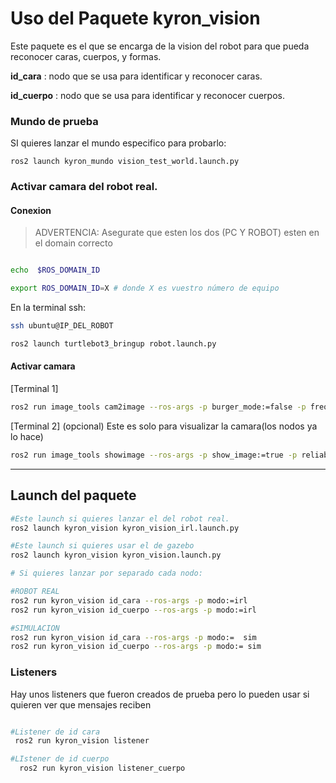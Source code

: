 # Uso del Paquete kyron_vision


Este paquete es el que se encarga de la vision del robot para que pueda reconocer caras, cuerpos, y formas.

**id_cara** : nodo que se usa para identificar y reconocer  caras.

**id_cuerpo** : nodo que se usa para identificar y reconocer cuerpos.

### Mundo de prueba

SI quieres lanzar el mundo especifico para probarlo:

```
ros2 launch kyron_mundo vision_test_world.launch.py 

```

### Activar camara del robot real.

#### Conexion

>ADVERTENCIA:
> Asegurate que esten los dos (PC Y ROBOT) esten en el domain correcto

```bash

echo  $ROS_DOMAIN_ID

export ROS_DOMAIN_ID=X # donde X es vuestro número de equipo

```


En la terminal ssh:
```bash
ssh ubuntu@IP_DEL_ROBOT

ros2 launch turtlebot3_bringup robot.launch.py
```

#### Activar camara

[Terminal 1]
```bash
ros2 run image_tools cam2image --ros-args -p burger_mode:=false -p frequency:=10.0 -p reliability:=best_effort 


```
[Terminal 2] (opcional)
Este es solo para visualizar la camara(los nodos ya lo hace)
```bash
ros2 run image_tools showimage --ros-args -p show_image:=true -p reliability:=best_effort 
```
---



## Launch del paquete

```bash
#Este launch si quieres lanzar el del robot real.
ros2 launch kyron_vision kyron_vision_irl.launch.py

#Este launch si quieres usar el de gazebo
ros2 launch kyron_vision kyron_vision.launch.py

# Si quieres lanzar por separado cada nodo:

#ROBOT REAL
ros2 run kyron_vision id_cara --ros-args -p modo:=irl 
ros2 run kyron_vision id_cuerpo --ros-args -p modo:=irl

#SIMULACION
ros2 run kyron_vision id_cara --ros-args -p modo:=  sim
ros2 run kyron_vision id_cuerpo --ros-args -p modo:= sim

```
### Listeners
Hay unos listeners que fueron creados de prueba pero lo pueden usar si quieren ver que mensajes reciben
```bash

#Listener de id cara
 ros2 run kyron_vision listener

#LIstener de id cuerpo
  ros2 run kyron_vision listener_cuerpo

```
